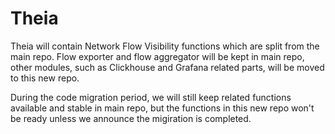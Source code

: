 # Theia

Theia will contain Network Flow Visibility functions which are split from the main repo. Flow exporter and flow aggregator will be kept in main repo, other modules, such as Clickhouse and Grafana related parts, will be moved to this new repo.

During the code migration period, we will still keep related functions available and stable in main repo, but the functions in this new repo won't be ready unless we announce the migiration is completed.
